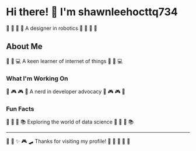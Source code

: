 # Hi there! 👋 I'm shawnleehocttq734

🎻 🎨 🏑 🛶 A designer in robotics 🎻 🎨 🏑 🛶

## About Me
🚵 🏑 💻 A keen learner of internet of things 🚵 🏑 💻

### What I'm Working On
🎱 🎮 🎮 🚣 A nerd in developer advocacy 🎱 🎮 🎮 🚣

### Fun Facts
🛶 🏸 🎺 📚 Exploring the world of data science 🛶 🏸 🎺 📚

---
🎯 🥋 ✨ 🎮 🛹 Thanks for visiting my profile! 🎣 🎪 🛶 🎪 🎱
